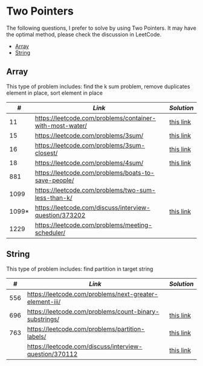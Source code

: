 # Two Pointers 

The following questions, I prefer to solve by using Two Pointers. It may have the optimal method, please check the discussion in LeetCode.

* [Array](##Array)
* [String](##String)

## Array

This type of problem includes: find the k sum problem, remove duplicates element in place, sort element in place

| *#* | *Link* | *Solution* |
| ---- | --------------------------------- | --------------------------------- |
| 11 | https://leetcode.com/problems/container-with-most-water/ | [this link](../practice/solution/0011_container_with_most_water.py) |
| 15 | https://leetcode.com/problems/3sum/ | [this link](../practice/solution/0015_3sum.py) |
| 16 | https://leetcode.com/problems/3sum-closest/ | [this link](../practice/solution/0016_3sum_closest.py) |
| 18 | https://leetcode.com/problems/4sum/ | [this link](../practice/solution/0018_4sum.py)|
| 881 | https://leetcode.com/problems/boats-to-save-people/ | |
| 1099 | https://leetcode.com/problems/two-sum-less-than-k/ | |
| 1099* | https://leetcode.com/discuss/interview-question/373202 | [this link](../practice/amazon/optimal_utilization.py) |
| 1229 | https://leetcode.com/problems/meeting-scheduler/ | |

## String

This type of problem includes: find partition in target string

| *#* | *Link* | *Solution* |
| ---- | --------------------------------- | --------------------------------- |
| 556 | https://leetcode.com/problems/next-greater-element-iii/ | |
| 696 | https://leetcode.com/problems/count-binary-substrings/ | [this link](../practice/solution/0696_count_binary_substrings.py) |
| 763 | https://leetcode.com/problems/partition-labels/ | [this link](../practice/solution/0763_partition_labels.py) |
| | https://leetcode.com/discuss/interview-question/370112 | [this link](../practice/amazon/substrings_of_size_k_with_k_distinct_chars.py) |